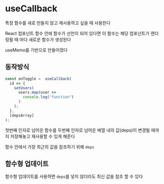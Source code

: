 # useCallback

특정 함수를 새로 만들지 않고 재사용하고 싶을 때 사용한다

React 컴포넌트 함수 안에 함수가 선언이 되어 있다면 이 함수는 해당 컴포넌트가 랜더링될 때 마다 새로운 함수가 생성된다

useMemo를 기반으로 만들어졌다

## 동작방식

```jsx
const onToggle =  useCallback(
  id => {
    setUsers(
      users.map(user =>
        console.log("function")
      )
    );
  },
  [depsArray]
);
```

첫번째 인자로 넘어온 함수를 두번째 인자로 넘어온 배열 내의 값(deps)이 변경될 때까지 저장해놓고 재사용할 수 있게 해준다

함수 안에서 가장 최근의 값을 참조하기 위해 ```deps```

## 함수형 업데이트

함수형 업데이트를 사용하면 ```deps```를 넣지 않더라도 최신 값을 참조 할 수 있다